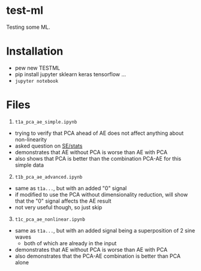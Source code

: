 # test-ml
Testing some ML.

# Installation
- pew new TESTML
- pip install jupyter sklearn keras tensorflow ...
- `jupyter notebook`

# Files
1. `t1a_pca_ae_simple.ipynb`
  - trying to verify that PCA ahead of AE does not affect anything about non-linearity
  - asked question on [SE/stats](https://stats.stackexchange.com/questions/292181/does-pca-ahead-of-an-autoencoder-deter-it-from-detecting-non-linearity)
  - demonstrates that AE without PCA is worse than AE with PCA
  - also shows that PCA is better than the combination PCA-AE for this simple data

2. `t1b_pca_ae_advanced.ipynb`
  - same as `t1a...`, but with an added "0" signal
  - if modified to use the PCA without dimensionality reduction, will show that the "0" signal affects the AE result
  - not very useful though, so just skip

3. `t1c_pca_ae_nonlinear.ipynb`
  - same as `t1a...`, but with an added signal being a superposition of 2 sine waves
    - both of which are already in the input
  - demonstrates that AE without PCA is worse than AE with PCA
  - also demonstrates that the PCA-AE combination is better than PCA alone
